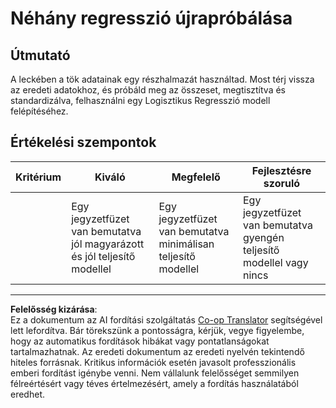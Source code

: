 <!--
CO_OP_TRANSLATOR_METADATA:
{
  "original_hash": "8af40209a41494068c1f42b14c0b450d",
  "translation_date": "2025-09-05T15:19:40+00:00",
  "source_file": "2-Regression/4-Logistic/assignment.md",
  "language_code": "hu"
}
-->
# Néhány regresszió újrapróbálása

## Útmutató

A leckében a tök adatainak egy részhalmazát használtad. Most térj vissza az eredeti adatokhoz, és próbáld meg az összeset, megtisztítva és standardizálva, felhasználni egy Logisztikus Regresszió modell felépítéséhez.

## Értékelési szempontok

| Kritérium | Kiváló                                                                  | Megfelelő                                                    | Fejlesztésre szoruló                                       |
| --------- | ----------------------------------------------------------------------- | ------------------------------------------------------------ | ---------------------------------------------------------- |
|           | Egy jegyzetfüzet van bemutatva jól magyarázott és jól teljesítő modellel | Egy jegyzetfüzet van bemutatva minimálisan teljesítő modellel | Egy jegyzetfüzet van bemutatva gyengén teljesítő modellel vagy nincs |

---

**Felelősség kizárása**:  
Ez a dokumentum az AI fordítási szolgáltatás [Co-op Translator](https://github.com/Azure/co-op-translator) segítségével lett lefordítva. Bár törekszünk a pontosságra, kérjük, vegye figyelembe, hogy az automatikus fordítások hibákat vagy pontatlanságokat tartalmazhatnak. Az eredeti dokumentum az eredeti nyelvén tekintendő hiteles forrásnak. Kritikus információk esetén javasolt professzionális emberi fordítást igénybe venni. Nem vállalunk felelősséget semmilyen félreértésért vagy téves értelmezésért, amely a fordítás használatából eredhet.